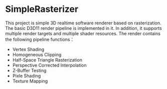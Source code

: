 # SimpleRasterizer
  This project is simple 3D realtime software renderer based on rasterization. The basic D3D11 render pipeline is implemented in it. In addition, it supports multiple render targets and multiple shader resources. The render contains the following pipeline functions：
  * Vertex Shading
  * Homogeneous Clipping
  * Half-Space Triangle Rasterization
  * Perspective Corrected Interpolation
  * Z-Buffer Testing
  * Pixle Shading
  * Texture Mapping
